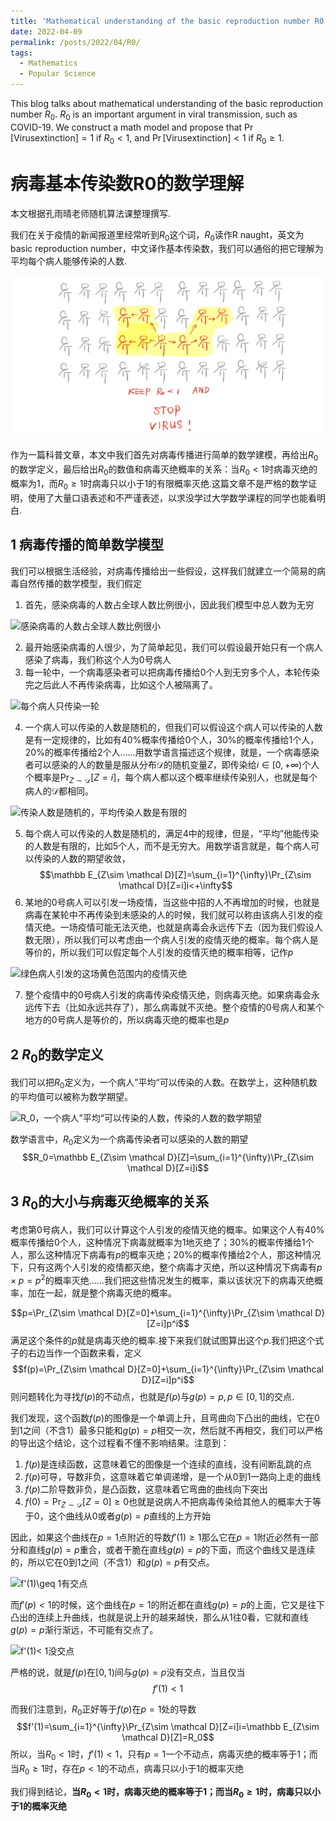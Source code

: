 ```yaml
---
title: 'Mathematical understanding of the basic reproduction number R0'
date: 2022-04-09
permalink: /posts/2022/04/R0/
tags:
  - Mathematics
  - Popular Science
---
```


This blog talks about mathematical understanding of the basic reproduction number $R_0$. $R_0$ is an important argument in viral transmission, such as COVID-19. We construct a math model and propose that $\Pr[\mathrm{Virus extinction}] = 1$ if $R_0<1$, and $\Pr[\mathrm{Virus extinction}] < 1$ if $R_0\geq 1$.

病毒基本传染数R0的数学理解
======

本文根据孔雨晴老师随机算法课整理撰写.

我们在关于疫情的新闻报道里经常听到$R_0$这个词，$R_0$读作R naught，英文为basic reproduction number，中文译作基本传染数，我们可以通俗的把它理解为平均每个病人能够传染的人数.

![](../images/R0/0.png)

作为一篇科普文章，本文中我们首先对病毒传播进行简单的数学建模，再给出$R_0$的数学定义，最后给出$R_0$的数值和病毒灭绝概率的关系：当$R_0<1$时病毒灭绝的概率为1，而$R_0\geq 1$时病毒只以小于1的有限概率灭绝.这篇文章不是严格的数学证明，使用了大量口语表述和不严谨表述，以求没学过大学数学课程的同学也能看明白.

1 病毒传播的简单数学模型
------

<!-- ![病毒传播的数学模型](R01.png) -->

我们可以根据生活经验，对病毒传播给出一些假设，这样我们就建立一个简易的病毒自然传播的数学模型，我们假定

1. 首先，感染病毒的人数占全球人数比例很小，因此我们模型中总人数为无穷

![感染病毒的人数占全球人数比例很小](https://files.mdnice.com/user/28934/0aecd363-66c8-442a-a0f0-24120477c0f8.png)

2. 最开始感染病毒的人很少，为了简单起见，我们可以假设最开始只有一个病人感染了病毒，我们称这个人为0号病人
3. 每一轮中，一个病毒感染者可以把病毒传播给0个人到无穷多个人，本轮传染完之后此人不再传染病毒，比如这个人被隔离了。

![每个病人只传染一轮](https://files.mdnice.com/user/28934/3e892013-3e43-42c0-b216-eca28e92c02f.png)

4. 一个病人可以传染的人数是随机的，但我们可以假设这个病人可以传染的人数是有一定规律的，比如有$40\%$概率传播给0个人，$30\%$的概率传播给1个人，$20\%$的概率传播给2个人……用数学语言描述这个规律，就是，一个病毒感染者可以感染的人的数量是服从分布$\mathcal D$的随机变量$Z$，即传染给$i\in [0,+\infty)$个人个概率是$\Pr_{Z\sim \mathcal D}[Z=i]$，每个病人都以这个概率继续传染别人，也就是每个病人的$\mathcal D$都相同。

![传染人数是随机的，平均传染人数是有限的](https://files.mdnice.com/user/28934/4397e853-3629-4bf3-bed9-bd94fef24255.png)

5. 每个病人可以传染的人数是随机的，满足4中的规律，但是，“平均”他能传染的人数是有限的，比如5个人，而不是无穷大。用数学语言就是，每个病人可以传染的人数的期望收敛，$$\mathbb E_{Z\sim \mathcal D}[Z]=\sum_{i=1}^{\infty}\Pr_{Z\sim \mathcal D}[Z=i]i<+\infty$$
6. 某地的0号病人可以引发一场疫情，当这些中招的人不再增加的时候，也就是病毒在某轮中不再传染到未感染的人的时候，我们就可以称由该病人引发的疫情灭绝。一场疫情可能无法灭绝，也就是病毒会永远传下去（因为我们假设人数无限），所以我们可以考虑由一个病人引发的疫情灭绝的概率。每个病人是等价的，所以我们可以假定每个人引发的疫情灭绝的概率相等，记作$p$

![绿色病人引发的这场黄色范围内的疫情灭绝](https://files.mdnice.com/user/28934/056adcc4-e936-48bc-91fc-81c9ad3eb132.png)

7. 整个疫情中的0号病人引发的病毒传染疫情灭绝，则病毒灭绝。如果病毒会永远传下去（比如永远共存了），那么病毒就不灭绝。整个疫情的0号病人和某个地方的0号病人是等价的，所以病毒灭绝的概率也是$p$

2 $R_0$的数学定义
------

我们可以把$R_0$定义为，一个病人”平均“可以传染的人数。在数学上，这种随机数的平均值可以被称为数学期望。

![$R_0$，一个病人”平均“可以传染的人数，传染的人数的数学期望](https://files.mdnice.com/user/28934/636680cc-3e6e-4cbc-a652-5262322b9b6a.png)

数学语言中，$R_0$定义为一个病毒传染者可以感染的人数的期望$$R_0=\mathbb E_{Z\sim \mathcal D}[Z]=\sum_{i=1}^{\infty}\Pr_{Z\sim \mathcal D}[Z=i]i$$

3 $R_0$的大小与病毒灭绝概率的关系
------

考虑第0号病人，我们可以计算这个人引发的疫情灭绝的概率。如果这个人有$40\%$概率传播给0个人，这种情况下病毒就概率为1地灭绝了；$30\%$的概率传播给1个人，那么这种情况下病毒有$p$的概率灭绝；$20\%$的概率传播给2个人，那这种情况下，只有这两个人引发的疫情都灭绝，整个病毒才灭绝，所以这种情况下病毒有$p\times p=p^2$的概率灭绝……我们把这些情况发生的概率，乘以该状况下的病毒灭绝概率，加在一起，就是整个病毒灭绝的概率。

<!-- 由这个人引发的疫情灭绝的概率 -->
$$p=\Pr_{Z\sim \mathcal D}[Z=0]+\sum_{i=1}^{\infty}\Pr_{Z\sim \mathcal D}[Z=i]p^i$$
满足这个条件的$p$就是病毒灭绝的概率.接下来我们就试图算出这个$p$.我们把这个式子的右边当作一个函数来看，定义
$$f(p)=\Pr_{Z\sim \mathcal D}[Z=0]+\sum_{i=1}^{\infty}\Pr_{Z\sim \mathcal D}[Z=i]p^i$$
则问题转化为寻找$f(p)$的不动点，也就是$f(p)$与$g(p)=p,p\in[0,1]$的交点.

我们发现，这个函数$f(p)$的图像是一个单调上升，且弯曲向下凸出的曲线，它在0到1之间（不含1）最多只能和$g(p)=p$相交一次，然后就不再相交，我们可以严格的导出这个结论，这个过程看不懂不影响结果。注意到：

1. $f(p)$是连续函数，这意味着它的图像是一个连续的直线，没有间断乱跳的点
2. $f(p)$可导，导数非负，这意味着它单调递增，是一个从0到1一路向上走的曲线
3. $f(p)$二阶导数非负，是凸函数，这意味着它弯曲的曲线向下突出
4. $f(0)=\Pr_{Z\sim \mathcal D}[Z=0]\geq 0$也就是说病人不把病毒传染给其他人的概率大于等于0，这个曲线从0或者$g(p)=p$直线的上方开始

因此，如果这个曲线在$p=1$点附近的导数$f'(1)\geq 1$那么它在$p=1$附近必然有一部分和直线$g(p)=p$重合，或者干脆在直线$g(p)=p$的下面，而这个曲线又是连续的，所以它在0到1之间（不含1）和$g(p)=p$有交点。

![$f'(1)\geq 1$有交点](https://files.mdnice.com/user/28934/57398c9c-ed7a-4424-8efb-13f2df261324.png)

而$f'(p)<1$的时候，这个曲线在$p=1$的附近都在直线$g(p)=p$的上面，它又是往下凸出的连续上升曲线，也就是说上升的越来越快，那么从1往0看，它就和直线$g(p)=p$渐行渐远，不可能有交点了。

![$f'(1)< 1$没交点](https://files.mdnice.com/user/28934/e6759451-b486-4877-80df-fe7d30fe3694.png)

严格的说，就是$f(p)$在$[0,1)$间与$g(p)=p$没有交点，当且仅当
$$f'(1)<1$$

<!-- ![$f(p)$有无不动点与导数的关系](R02.png) -->

而我们注意到，$R_0$正好等于$f(p)$在$p=1$处的导数
$$f'(1)=\sum_{i=1}^{\infty}\Pr_{Z\sim \mathcal D}[Z=i]i=\mathbb E_{Z\sim \mathcal D}[Z]=R_0$$
所以，当$R_0<1$时，$f'(1)<1$，只有$p=1$一个不动点，病毒灭绝的概率等于1；而当$R_0\geq 1$时，存在$p<1$的不动点，病毒只以小于1的概率灭绝

我们得到结论，**当$R_0<1$时，病毒灭绝的概率等于1；而当$R_0\geq 1$时，病毒只以小于1的概率灭绝**